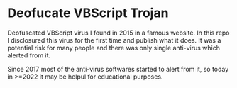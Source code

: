 # Deofucate VBScript Trojan
Deofuscated VBScript virus I found in 2015 in a famous website. In this repo I disclosured this virus for the first time and publish what it does.
It was a potential risk for many people and there was only single anti-virus which alerted from it.

Since 2017 most of the anti-virus softwares started to alert from it, so today in >=2022 it may be helpul for educational purposes.
